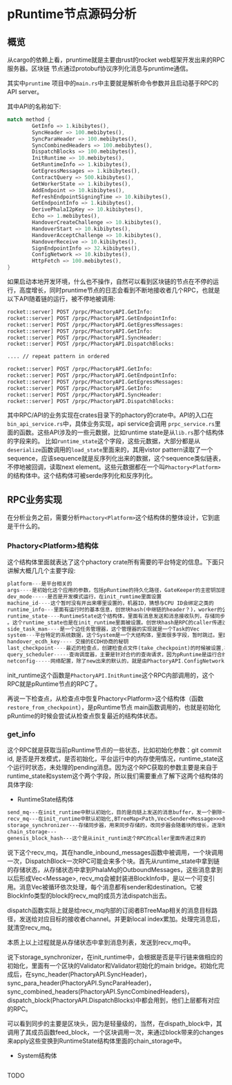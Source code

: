 # pRuntime节点源码分析

## 概览

从cargo的依赖上看，pruntime就是主要由rust的rocket web框架开发出来的RPC服务器。区块链
节点通过protobuf协议序列化消息与pruntime通信。

其实中`pruntime` 项目中的`main.rs`中主要就是解析命令参数并且启动基于RPC的API server。

其中API的名称如下:

```rust
match method {
        GetInfo => 1.kibibytes(),
        SyncHeader => 100.mebibytes(),
        SyncParaHeader => 100.mebibytes(),
        SyncCombinedHeaders => 100.mebibytes(),
        DispatchBlocks => 100.mebibytes(),
        InitRuntime => 10.mebibytes(),
        GetRuntimeInfo => 1.kibibytes(),
        GetEgressMessages => 1.kibibytes(),
        ContractQuery => 500.kibibytes(),
        GetWorkerState => 1.kibibytes(),
        AddEndpoint => 10.kibibytes(),
        RefreshEndpointSigningTime => 10.kibibytes(),
        GetEndpointInfo => 1.kibibytes(),
        DerivePhalaI2pKey => 10.kibibytes(),
        Echo => 1.mebibytes(),
        HandoverCreateChallenge => 10.kibibytes(),
        HandoverStart => 10.kibibytes(),
        HandoverAcceptChallenge => 10.kibibytes(),
        HandoverReceive => 10.kibibytes(),
        SignEndpointInfo => 32.kibibytes(),
        ConfigNetwork => 10.kibibytes(),
        HttpFetch => 100.mebibytes(),
}
```

如果启动本地开发环境，什么也不操作，自然可以看到区块链的节点在不停的运行，高度增长，同时pruntime节点的日志会看到不断地接收者几个RPC，也就是以下API随着链的运行，被不停地被调用:

```txt
rocket::server] POST /prpc/PhactoryAPI.GetInfo:
rocket::server] POST /prpc/PhactoryAPI.GetEndpointInfo:
rocket::server] POST /prpc/PhactoryAPI.GetEgressMessages:
rocket::server] POST /prpc/PhactoryAPI.GetInfo:
rocket::server] POST /prpc/PhactoryAPI.SyncHeader:
rocket::server] POST /prpc/PhactoryAPI.DispatchBlocks:

.... // repeat pattern in ordered

rocket::server] POST /prpc/PhactoryAPI.GetInfo:
rocket::server] POST /prpc/PhactoryAPI.GetEndpointInfo:
rocket::server] POST /prpc/PhactoryAPI.GetEgressMessages:
rocket::server] POST /prpc/PhactoryAPI.GetInfo:
rocket::server] POST /prpc/PhactoryAPI.SyncHeader:
rocket::server] POST /prpc/PhactoryAPI.DispatchBlocks:
```

其中RPC/API的业务实现在crates目录下的phactory的crate中。API的入口在`bin_api_service.rs`中，具体业务实现，api service会调用 `prpc_service.rs`里面的函数。这些API涉及的一些元数据，比如runtime state是从`lib.rs`那个结构体的字段来的。 比如`runtime_state`这个字段，这些元数据，大部分都是从`deserialize`函数调用的`load_state`里面来的，其用vistor pattern读取了一个sequence，应该sequence就是反序列化出来的数据，这个sequence类似链表，不停地被回调，读取next element。这些元数据都在一个叫`Phactory<Platform>`的结构体中。这个结构体可被serde序列化和反序列化。

## RPC业务实现

在分析业务之前，需要分析`Phactory<Platform>`这个结构体的整体设计，它到底是干什么的。

### Phactory\<Platform\>结构体

这个结构体里面就表达了这个phactory crate所有需要的平台特定的信息。下面只讲解大概几几个主要字段:

```rust
platform---是平台相关的
args----是初始化这个应用的参数，包括pRuntime的持久化路径，GateKeeper的主密钥加密保存路径，版本，git的commit id，公有端口，运行合约的CPU核心数量，检查点间隔（这个字段也可序列化和反序列化）
dev_mode-----是否是开发模式运行，在init_rumtime里面设置
machine_id----这个暂时没有开出来哪里设置的，机器ID，猜想与CPU ID会绑定之类的
runtime_info---里面有运行时的基本信息，创世块hash(中继链的header？)，worker的公钥，ECDH公钥，还有XGS attestation证明。也是在init_time里面被设置的，作为一个worker的注册信息被设置
runtime_state----RuntimeState这个结构体，里面有消息发送和消息接收队列，存储同步器，创世块hash
。这个runtime_state也是在init_runtime里面被设置。创世块hash是RPC的caller传递过来的，其他都是根据传递过来的RPC参数进行默认或者判别式的初始化
side_task_man----是一个边任务管理器，这个管理器的实现就是一个Task的Vec
system---平台特定的系统数据，这个System是一个大结构体，里面很多字段，暂时跳过。里面有各种事件和channel。这个字段在init_runtime和load_state里面被设置
handover_ecdh_key---- 交接的ECDH协商的秘钥
last_checkpoint----最近的检查点，创建检查点文件(take_checkpoint)的时候被设置,检查点文件名字是根据当前区块高度，真正的检查点其实是吧，Phactory<Platform>整个结构体的可序列化字段全部dump到文件里面。last_checkpoint被更新为当前时间。检查点之间都有固定的间隔。更新检查点和保存检查点是由RPC PhactoryAPI.DispatchBlocks驱动的
query_scheduler-----查询调度器，主要是针对合约的查询请求，因为pRuntime是运行合约的地方。针对某个特定合约ID的查询，合约ID是一个256位的hash值。是由RPC hactoryAPI.ContractQuery调用的来查询的
netconfig-----网络配置，除了new出来的默认的，就是由PhactoryAPI.ConfigNetwork RPC主动设置的
```

init_runtime这个函数是`PhactoryAPI.InitRuntime`这个RPC内部调用的，这个RPC就是pRuntime节点的RPC了。

再说一下检查点，从检查点中恢复Phactory\<Platform\>这个结构体（函数 `restore_from_checkpoint`），是pRuntime节点 main函数调用的，也就是初始化pRuntime的时候会尝试从检查点恢复最近的结构体状态。

### get_info

这个RPC就是获取当前pRuntime节点的一些状态，比如初始化参数：git commit id, 是否是开发模式，是否初始化，平台运行中的内存使用情况，runtime_state这个运行时状态，未处理的pending消息。因为这个RPC获取的参数主要是来自于runtime_state和system这个两个字段，所以我们需要重点了解下这两个结构体的具体字段:


- RuntimeState结构体

```txt
send_mq---在init_runtime中默认初始化，目的是向链上发送的消息buffer，发一个删除一个消息。内部实现是一个BTreeMap<SenderId,Channel> checkpoint中都恢复这个状态
recv_mq---在init_runtime中默认初始化,BTreeMap<Path,Vec<Sender<Message>>>的订阅者结构。checkpoint中会恢复这个状态。DispatchBlock RPC也会触发这个recv_mq的方法，设置为local index 0.
storage_synchronizer---存储同步器，用来同步存储的，改同步器会随着块的增长，逐渐地把状态同步到pRuntime中的chain_storage字段，也就是下面这个字段
chain_storage---
genesis_block_hash---这个是从init_runtim这个RPC的caller里面传递过来的
```

说下这个recv_mq，其在handle_inbound_messages函数中被调用，一个块调用一次，DispatchBlock一次RPC可能会来多个块。首先从runtime_state中拿到链的存储状态，从存储状态中拿到PhalaMq的OutboundMessages，这些消息拿到以后形成Vec\<Message\>, recv_mq会被封装进BlockInfo中，是以一个可变引用。消息Vec被循环依次处理，每个消息都有sender和destination。它被BlockInfo类型的block的recv_mq的成员方法dispatch出去。

dispatch函数实际上就是给recv_mq内部的订阅者BTreeMap相关的消息目标路径，发送给对应目标的接收者channel。并更新local index累加。处理完消息后，就清空recv_mq。

本质上以上过程就是从存储状态中拿到消息列表，发送到recv_mq中。

说下storage_synchronizer，在init_runtime中，会根据是否是平行链来做相应的初始化，里面有一个区块的Validator和Validator初始化的main bridge。初始化完成后，在sync_header(PhactoryAPI.SyncHeader)，sync_para_header(PhactoryAPI.SyncParaHeader)，sync_combined_headers(PhactoryAPI.SyncCombinedHeaders)，dispatch_block(PhactoryAPI.DispatchBlocks)中都会用到，他们上层都有对应的RPC。

可以看到同步的主要是区块头，因为是轻量级的，当然，在dispath_block中，其调用了其成员函数feed_block，一个区块调用一次，来通过block带来的changes来apply这些变换到RuntimeState结构体里面的chain_storage中。

- System结构体

```txt

```

TODO